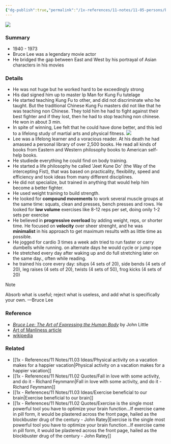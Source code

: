 ```yaml
---
{"dg-publish":true,"permalink":"/1x-references/11-notes/11-05-persons/bruce-lee/","title":"Bruce Lee","created":"2024-09-22T17:23:25.044+03:00","updated":"2024-09-23T15:17:49.618+03:00"}
---
```


![](https://proxy-prod.omnivore-image-cache.app/600x338,sPGDUH90L-Eh0x36NKqXyNzPdH5GJlW0xO-qxl9_qUGo/https://content.artofmanliness.com/uploads/2024/07/bruce-6.webp)

### Summary
- 1940 - 1973
- Bruce Lee was a legendary movie actor
- He bridged the gap between East and West by his portrayal of Asian characters in his movies

### Details
- He was not huge but he worked hard to be exceedingly strong
- His dad signed him up to master Ip Man for Kung Fu tutelage
- He started teaching Kung Fu to other, and did not discriminate who he taught. But the traditional Chinese Kung Fu masters did not like that he was teaching non Chinese. They told him he had to fight against their best fighter and if they lost, then he had to stop teaching non chinese. He won in about 3 min.
- In spite of winning, Lee felt that he could have done better, and this led to a lifelong study of martial arts and physical fitness.
![](https://proxy-prod.omnivore-image-cache.app/600x415,syi16EpX3_7Q6ffWfVpz3_uojYBBMvKOxj_At7PRf5HY/https://content.artofmanliness.com/uploads/2024/07/lee-think.jpg)
- Lee was a lifelong learner and a voracious reader. At his death he had amassed a personal library of over 2,500 books. He read all kinds of books from Eastern and Western philosophy books to American self-help books. 
- He studiede everything he could find on body training.
- He started a life philosophy he called 'Jeet Kune Do' (the Way of the intercepting Fist), that was based on practicality, flexibility, speed and efficiency and took ideas from many different disciplines.
- He did not specialize, but trained in anything that would help him become a better fighter.
- He used weight training to build strength.
- He looked for **compound movements** to work several muscle groups at the same time: squats, clean and presses, bench presses and rows. He looked for **low volume** exercises like 8-12 reps per set, doing onily 1-2 sets per exercise
- He believed in **progressive overload** by adding weight, reps, or shorter time. He focused on **velocity** over sheer strenght, and he was **minimalist** in his approach to get maximum results with as little time as possible.
- He jogged for cardio 3 times a week adn tried to run faster or carry dumbells while running. on alternate days he would cycle or jump rope
- He stretched every day after waking up and do full stretching later on the same day., often while reading.
- he trained his core every day: situps (4 sets of 20), side bends (4 sets of 20), leg raises (4 sets of 20), twists (4 sets of 50), frog kicks (4 sets of 20)

> [!NOTE]
> Absorb what is useful; reject what is useless, and add what is specifically your own.
>  —Bruce Lee


### Reference
-  _[Bruce Lee: The Art of Expressing the Human Body](https://amzn.to/3Wc8VRb)_ by John Little
- [Art of Manliness article](https://www.artofmanliness.com/health-fitness/fitness/bruce-lee-workout/)
- [wikipedia](https://en.wikipedia.org/wiki/Bruce_Lee)

### Related
- [[1x - References/11 Notes/11.03 Ideas/Physical activity on a vacation makes for a happier vacation\|Physical activity on a vacation makes for a happier vacation]]
- [[1x - References/11 Notes/11.02 Quotes/Fall in love with some activity, and do it - Richard Feynmann\|Fall in love with some activity, and do it - Richard Feynmann]]
- [[1x - References/11 Notes/11.03 Ideas/Exercise beneficial to our brain\|Exercise beneficial to our brain]]
- [[1x - References/11 Notes/11.02 Quotes/Exercise is the single most powerful tool you have to optimize your brain function...If exercise came in pill form, it would be plastered across the front page, hailed as the blockbuster drug of the century - John Ratey\|Exercise is the single most powerful tool you have to optimize your brain function...If exercise came in pill form, it would be plastered across the front page, hailed as the blockbuster drug of the century - John Ratey]]
